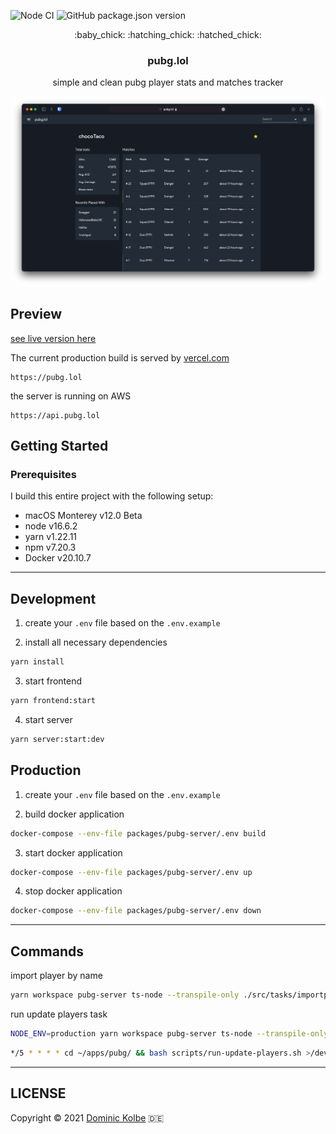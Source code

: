 ![Node CI](https://github.com/dominickolbe/pubg/workflows/Node%20CI/badge.svg?branch=master)
![GitHub package.json version](https://img.shields.io/github/package-json/v/dominickolbe/pubg)

<p align="center">
  <p align="center">:baby_chick: :hatching_chick: :hatched_chick:</p>
  <h3 align="center">pubg.lol</h3>
  <p align="center">simple and clean pubg player stats and matches tracker<p>
</p>

![Preview](https://github.com/dominickolbe/pubg/blob/master/preview.png?raw=true "pubg.lol")

## Preview

[see live version here](https://pubg.lol)

The current production build is served by [vercel.com](https://vercel.com)

```http
https://pubg.lol
```

the server is running on AWS

```http
https://api.pubg.lol
```

## Getting Started

### Prerequisites

I build this entire project with the following setup:

- macOS Monterey v12.0 Beta
- node v16.6.2
- yarn v1.22.11
- npm v7.20.3
- Docker v20.10.7

---

## Development

1. create your `.env` file based on the `.env.example`

2. install all necessary dependencies

```bash
yarn install
```

3. start frontend

```bash
yarn frontend:start
```

4. start server

```bash
yarn server:start:dev
```

## Production

1. create your `.env` file based on the `.env.example`

2. build docker application

```bash
docker-compose --env-file packages/pubg-server/.env build
```

3. start docker application

```bash
docker-compose --env-file packages/pubg-server/.env up
```

4. stop docker application

```bash
docker-compose --env-file packages/pubg-server/.env down
```

---

## Commands

import player by name

```bash
yarn workspace pubg-server ts-node --transpile-only ./src/tasks/importplayer.ts *PLAYER_NAME*
```

run update players task

```bash
NODE_ENV=production yarn workspace pubg-server ts-node --transpile-only ./src/tasks/run-update-players.ts
```

```bash
*/5 * * * * cd ~/apps/pubg/ && bash scripts/run-update-players.sh >/dev/null 2>&1
```

---

## LICENSE

Copyright © 2021 [Dominic Kolbe](https://dominickolbe.dk) :de:
